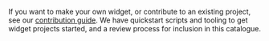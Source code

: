 If you want to make your own widget, or contribute to an existing project, see our [contribution guide](https://github.com/libp2p/observation-deck/blob/master/contribute.md). We have quickstart scripts and tooling to get widget projects started, and a review process for inclusion in this catalogue.